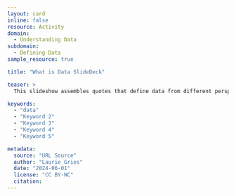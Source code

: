 ```yaml
---
layout: card
inline: false
resource: Activity
domain:
  - Understanding Data
subdomain:
  - Defining Data
sample_resource: true

title: "What is Data SlideDeck"

teaser: >
  This slideshow assembles quotes that define data from different perspectives, sources, and fields of inquiry.

keywords:
  - "data"
  - "Keyword 2"
  - "Keyword 3"
  - "Keyword 4"
  - "Keyword 5"

metadata:
  source: "URL Source"
  author: "Laurie Gries"
  date: "2024-06-01"
  license: "CC BY-NC"
  citation: 
---
```

